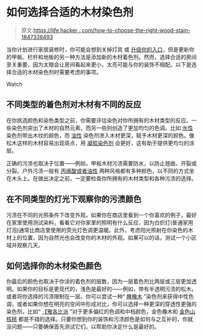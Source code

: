 # 如何选择合适的木材染色剂

> 原文:[https://life hacker . com/how-to-choose-the-right-wood-stain-1847338493](https://lifehacker.com/how-to-choose-the-right-wood-stain-1847338493)

当你计划进行家居装修时，你可能会想到关掉灯具 或 [升级你的入口](https://lifehacker.com/how-to-spruce-up-your-homes-entryway-for-less-than-100-1834843347)，但是更新你的甲板、栏杆和地板的另一种方法是添加新的木材着色剂。然而，选择合适的房间至关重要，因为太暗会让房间看起来更小，太亮可能与你的装饰不相配。以下是选择合适的木材染色剂时需要考虑的事项。

Watch

## 不同类型的着色剂对木材有不同的反应

在你挑选颜色和染色类型之前，你需要评估染色对你所拥有的木材类型的反应。一些染色剂突出了木材的自然元素，而另一些则创造了更加均匀的色调。比如 [水性](https://www.homedepot.com/c/ab/types-of-wood-stains/9ba683603be9fa5395fab90b89c64a3) 染色剂带出木纹的颜色，而 [油性](https://www.homedepot.com/c/ab/types-of-wood-stains/9ba683603be9fa5395fab90b89c64a3) 染色剂渗入木材更深，赋予木材更深的颜色。像松木这样的木材容易出现斑点，用 [凝胶染色剂](https://www.homedepot.com/c/ab/types-of-wood-stains/9ba683603be9fa5395fab90b89c64a3) 会更好，这有助于提供更均匀的涂层。

正确的污渍也取决于位置——例如，甲板木材污渍需要防水，以防止翘曲、开裂或分裂。户外污渍一般有 [丙烯酸或者油性](https://www.bobvila.com/articles/best-deck-stain/) 两种风格都有多种颜色，以不同的方式坐在木头上。在做出决定之前，一定要检查你所拥有的木材类型和各种污渍的选择。

## 在不同类型的灯光下观察你的污渍颜色

污渍在不同的光照条件下改变外观。如果你在商店里看到一个你喜欢的例子，最好在家里使用测试染料，看看它对你家里的照明有什么反应，因为白炽灯(普通家用灯泡)通常比商店里使用的荧光灯色调更温暖。此外，考虑阳光照射在你染色的木材上的位置，因为自然光也会改变你的木材的外观。如果可以的话，测试一个小区域并观察几天。

## 如何选择你的木材染色颜色

你最后的颜色也取决于你涂的着色剂的层数，因为一层着色剂比两层或三层更加透明。如果你的目标是更现代的，浅色是最好的——例如，带有半透明污渍的松木，或者将你选择的污渍限制在一层。你可以尝试一种“ [腌橡木](https://www.chrislovesjulia.com/6-different-stains-look-5-popular-types-wood/) ”染色剂来获得中性色调，或者如果你想在明亮的空间中形成对比，你可以选择一种更深的穿透性更强的染色剂，比如“ [【雅各比派](https://www.lowes.com/pd/Minwax-Wood-Finish-Jacobean-Oil-Based-Interior-Stain-Actual-Net-Contents-32-fl-oz/999913819) ”对于更多偏红的色调和中档颜色，金色橡木和 [金色山核桃](https://www.amazon.com/Minwax-226004444-Penetrating-Interior-Pickled/dp/B001CEOJGO/ref=sr_1_1?asc_campaign=InlineText&asc_refurl=https://lifehacker.com/how-to-choose-the-right-wood-stain-1847338493&asc_source=&ie=UTF8&keywords=minwax+pickled+oak&qid=1517453237&sr=8-1&tag=kinjalifehackerlink-20&th=1) 都是不错的选择。只要你想到你的装饰和污渍颜色是如何与之互补的，你就没问题——只要确保首先测试它们，以帮助你决定什么是最好的。